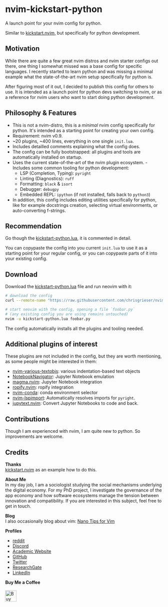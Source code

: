 <!-- LTeX: enabled=false -->
# nvim-kickstart-python <!-- LTeX: enabled=true -->

A launch point for your nvim config for python.

Similar to [kickstart.nvim](https://github.com/nvim-lua/kickstart.nvim), but specifically for python development.

## Motivation
<!-- vale Google.FirstPerson = NO -->
While there are quite a few great nvim distros and nvim starter configs out there, one thing I somewhat missed was a base config for specific languages. I recently started to learn python and was missing a minimal example what the state-of-the-art nvim setup specifically for python is.

After figuring most of it out, I decided to publish this config for others to use. It is intended as a launch point for python devs switching to nvim, or as a reference for nvim users who want to start doing python development.
<!-- vale Google.FirstPerson = NO -->

## Philosophy & Features
- This is not a nvim-distro, this is a *minimal* nvim config specifically for python. It's intended as a starting point for creating your own config.
- Requirement: nvim v0.9.
- ~20 plugins, ~400 lines, everything in one single `init.lua`. 
- Includes detailled comments explaining what the config does.
- The config can be fully bootstrapped: all plugins and tools are automatically installed on startup.
- Uses the current state-of-the-art of the nvim plugin ecosystem.
-Includes some common tooling for python development:
    - LSP (Completion, Typing): `pyright`
    - Linting (Diagnostics): `ruff`
    - Formatting: `black` & `isort`
    - Debugger: `debugpy`
    - Embedded REPL: `ipython` (if not installed, falls back to `python3`)
- In addition, this config includes editing utilities specifically for python, like for example docstrings creation, selecting virtual environments, or auto-converting f-strings.

## Recommendation
Go though the [kickstart-python.lua](./kickstart-python.lua), it is commented in detail.

You can copypaste the config into you current `init.lua` to use it as a starting point for your regular config, or you can copypaste parts of it into your existing config.

## Download
Download the [kickstart-python.lua](./kickstart-python.lua) file and run neovim with it:

```bash
# download the config
curl --remote-name "https://raw.githubusercontent.com/chrisgrieser/nvim-kickstart-python/main/kickstart-python.lua"

# start neovim with the config, opening a file `foobar.py`
# (any existing config you are using remains untouched)
nvim -u kickstart-python.lua foobar.py
```

The config automatically installs all the plugins and tooling needed.
<!-- vale Google.FirstPerson = NO -->

## Additional plugins of interest
These plugins are not included in the config, but they are worth mentioning, as some people might be interested in them:
- [nvim-various-textobjs](https://github.com/chrisgrieser/nvim-various-textobjs): various indentation-based text objects
- [NotebookNavigator](https://github.com/GCBallesteros/NotebookNavigator.nvim): Jupyter Notebook emulation
- [magma.nvim](https://github.com/dccsillag/magma-nvim): Jupyter Notebook integration
- [ropify.nvim](https://github.com/niqodea/ropify): ropify integration
- [nvim-conda](https://github.com/kmontocam/nvim-conda): conda environment selector
- [nvim-lspimport](https://github.com/stevanmilic/nvim-lspimport): Automatically resolves imports for `pyright`.
- [jupytext.nvim](https://github.com/GCBallesteros/jupytext.nvim): Convert Jupyter Notebooks to code and back.

## Contributions
Though I am experienced with nvim, I am quite new to python. So improvements are welcome.

## Credits
__Thanks__  
[kickstart.nvim](https://github.com/nvim-lua/kickstart.nvim) as an example how to do this.

__About Me__  
In my day job, I am a sociologist studying the social mechanisms underlying the digital economy. For my PhD project, I investigate the governance of the app economy and how software ecosystems manage the tension between innovation and compatibility. If you are interested in this subject, feel free to get in touch.

__Blog__  
I also occasionally blog about vim: [Nano Tips for Vim](https://nanotipsforvim.prose.sh)

__Profiles__  
- [reddit](https://www.reddit.com/user/pseudometapseudo/)
- [Discord](https://discordapp.com/users/462774483044794368/)
- [Academic Website](https://chris-grieser.de/)
- [GitHub](https://github.com/chrisgrieser/)
- [Twitter](https://twitter.com/pseudo_meta)
- [ResearchGate](https://www.researchgate.net/profile/Christopher-Grieser)
- [LinkedIn](https://www.linkedin.com/in/christopher-grieser-ba693b17a/)

__Buy Me a Coffee__  
<br>
<a href='https://ko-fi.com/Y8Y86SQ91' target='_blank'><img height='36' style='border:0px;height:36px;' src='https://cdn.ko-fi.com/cdn/kofi1.png?v=3' border='0' alt='Buy Me a Coffee at ko-fi.com' /></a>

